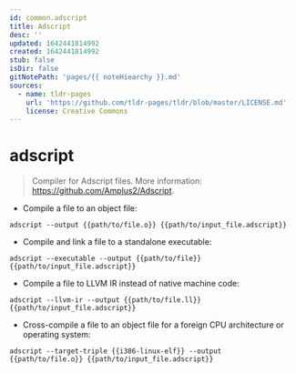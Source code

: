 ```yaml
---
id: common.adscript
title: Adscript
desc: ''
updated: 1642441814992
created: 1642441814992
stub: false
isDir: false
gitNotePath: 'pages/{{ noteHiearchy }}.md'
sources:
  - name: tldr-pages
    url: 'https://github.com/tldr-pages/tldr/blob/master/LICENSE.md'
    license: Creative Commons
---
```

# adscript

> Compiler for Adscript files.
> More information: <https://github.com/Amplus2/Adscript>.

- Compile a file to an object file:

`adscript --output {{path/to/file.o}} {{path/to/input_file.adscript}}`

- Compile and link a file to a standalone executable:

`adscript --executable --output {{path/to/file}} {{path/to/input_file.adscript}}`

- Compile a file to LLVM IR instead of native machine code:

`adscript --llvm-ir --output {{path/to/file.ll}} {{path/to/input_file.adscript}}`

- Cross-compile a file to an object file for a foreign CPU architecture or operating system:

`adscript --target-triple {{i386-linux-elf}} --output {{path/to/file.o}} {{path/to/input_file.adscript}}`

